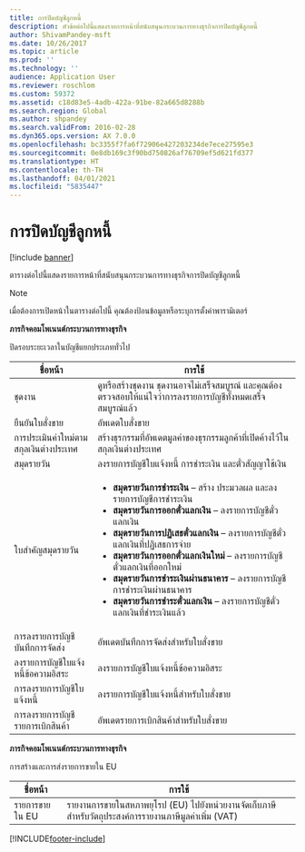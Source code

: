 ```yaml
---
title: การปิดบัญชีลูกหนี้
description: หัวข้อต่อไปนี้แสดงรายการหน้าที่สนับสนุนกระบวนการทางธุรกิจการปิดบัญชีลูกหนี้
author: ShivamPandey-msft
ms.date: 10/26/2017
ms.topic: article
ms.prod: ''
ms.technology: ''
audience: Application User
ms.reviewer: roschlom
ms.custom: 59372
ms.assetid: c18d83e5-4adb-422a-91be-82a665d8288b
ms.search.region: Global
ms.author: shpandey
ms.search.validFrom: 2016-02-28
ms.dyn365.ops.version: AX 7.0.0
ms.openlocfilehash: bc3355f7fa6f72906e427203234de7ece27595e3
ms.sourcegitcommit: 0e8db169c3f90bd750826af76709ef5d621fd377
ms.translationtype: HT
ms.contentlocale: th-TH
ms.lasthandoff: 04/01/2021
ms.locfileid: "5835447"
---
```

# <a name="close-accounts-receivable"></a>การปิดบัญชีลูกหนี้

[!include [banner](../includes/banner.md)]

ตารางต่อไปนี้แสดงรายการหน้าที่สนับสนุนกระบวนการทางธุรกิจการปิดบัญชีลูกหนี้

> [!NOTE] 
> เมื่อต้องการเปิดหน้าในตารางต่อไปนี้ คุณต้องป้อนข้อมูลหรือระบุการตั้งค่าพารามิเตอร์

**ภารกิจคอมโพเนนต์กระบวนการทางธุรกิจ**                   

ปิดรอบระยะเวลาในบัญชีแยกประเภททั่วไป

| ชื่อหน้า                            | การใช้                                                                                      |
|--------------------------------------|--------------------------------------------------------------------------------------------|
|ชุดงาน                             | ดูหรือสร้างชุดงาน ชุดงานอาจไม่เสร็จสมบูรณ์ และคุณต้องตรวจสอบให้แน่ใจว่าการลงรายการบัญชีทั้งหมดเสร็จสมบูรณ์แล้ว                                                                                                               |
|ยืนยันใบสั่งขาย                   | อัพเดตใบสั่งขาย                                                                       |
|การประเมินค่าใหม่ตามสกุลเงินต่างประเทศ          | สร้างธุรกรรมที่อัพเดตมูลค่าของธุรกรรมลูกค้าที่เปิดค้างไว้ในสกุลเงินต่างประเทศ                                                                                                                         |
| สมุดรายวัน                              | ลงรายการบัญชีใบแจ้งหนี้ การชำระเงิน และตั๋วสัญญาใช้เงิน                                             |
| ใบสำคัญสมุดรายวัน                      |<ul><li>**สมุดรายวันการชำระเงิน** – สร้าง ประมวลผล และลงรายการบัญชีการชำระเงิน</li><li>**สมุดรายวันการออกตั๋วแลกเงิน** – ลงรายการบัญชีตั๋วแลกเงิน</li><li>**สมุดรายวันการปฏิเสธตั๋วแลกเงิน** – ลงรายการบัญชีตั๋วแลกเงินที่ปฏิเสธการจ่าย</li><li>**สมุดรายวันการออกตั๋วแลกเงินใหม่** – ลงรายการบัญชีตั๋วแลกเงินที่ออกใหม่</li><li>**สมุดรายวันการชำระเงินผ่านธนาคาร** – ลงรายการบัญชีการชำระเงินผ่านธนาคาร</li><li>**สมุดรายวันการชำระตั๋วแลกเงิน** – ลงรายการบัญชีตั๋วแลกเงินที่ชำระเงินแล้ว</li></ul>                   |
| การลงรายการบัญชีบันทึกการจัดส่ง                 | อัพเดตบันทึกการจัดส่งสำหรับใบสั่งขาย                                                     |
| ลงรายการบัญชีใบแจ้งหนี้ข้อความอิสระ               | ลงรายการบัญชีใบแจ้งหนี้ข้อความอิสระ                                                                   |
| การลงรายการบัญชีใบแจ้งหนี้                      | ลงรายการบัญชีใบแจ้งหนี้สำหรับใบสั่งขาย                                                            |
| การลงรายการบัญชีรายการเบิกสินค้า                 |อัพเดตรายการเบิกสินค้าสำหรับใบสั่งขาย                                                      |

**ภารกิจคอมโพเนนต์กระบวนการทางธุรกิจ**   

การสร้างและการส่งรายการขายใน EU

| ชื่อหน้า                            | การใช้                                                                                      |
|--------------------------------------|--------------------------------------------------------------------------------------------|
|รายการขายใน EU                         | รายงานการขายในสหภาพยุโรป (EU) ไปยังหน่วยงานจัดเก็บภาษีสำหรับวัตถุประสงค์การรายงานภาษีมูลค่าเพิ่ม (VAT)                                                                                                                           |








[!INCLUDE[footer-include](../../includes/footer-banner.md)]